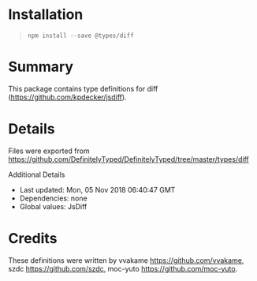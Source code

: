# Installation
> `npm install --save @types/diff`

# Summary
This package contains type definitions for diff (https://github.com/kpdecker/jsdiff).

# Details
Files were exported from https://github.com/DefinitelyTyped/DefinitelyTyped/tree/master/types/diff

Additional Details
 * Last updated: Mon, 05 Nov 2018 06:40:47 GMT
 * Dependencies: none
 * Global values: JsDiff

# Credits
These definitions were written by vvakame <https://github.com/vvakame>, szdc <https://github.com/szdc>, moc-yuto <https://github.com/moc-yuto>.
